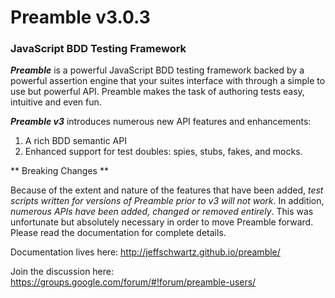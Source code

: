 # Preamble v3.0.3

### JavaScript BDD Testing Framework

**_Preamble_** is a powerful JavaScript BDD testing framework backed by a powerful assertion engine that your suites interface with through a simple to use but powerful API. Preamble makes the task of authoring tests easy, intuitive and even fun.

**_Preamble v3_** introduces numerous new API features and enhancements:

1. A rich BDD semantic API
2. Enhanced support for test doubles: spies, stubs, fakes, and mocks.

** Breaking Changes **

Because of the extent and nature of the features that have been added, _test scripts written for versions of Preamble prior to v3 will not work_. In addition, _numerous APIs have been added, changed or removed entirely_. This was unfortunate but absolutely necessary in order to move Preamble forward. Please read the documentation for complete details.

Documentation lives here: http://jeffschwartz.github.io/preamble/

Join the discussion here: https://groups.google.com/forum/#!forum/preamble-users/
